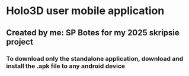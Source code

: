 # Holo3D user mobile application
## Created by me: SP Botes for my 2025 skripsie project
### To download only the standalone application, download and install the .apk file to any android device


